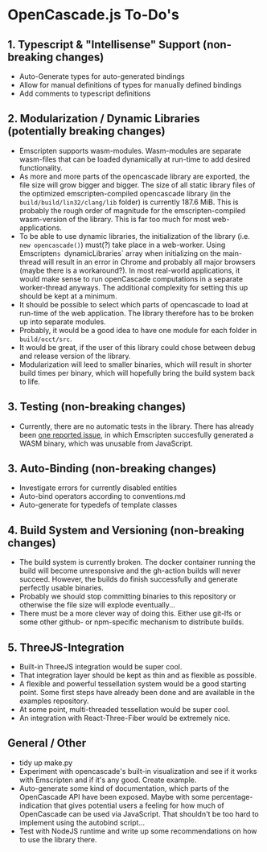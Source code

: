 # OpenCascade.js To-Do's

## 1. Typescript & "Intellisense" Support (non-breaking changes)

* Auto-Generate types for auto-generated bindings
* Allow for manual definitions of types for manually defined bindings
* Add comments to typescript definitions

## 2. Modularization / Dynamic Libraries (potentially breaking changes)

* Emscripten supports wasm-modules. Wasm-modules are separate wasm-files that can be loaded dynamically at run-time to add desired functionality.
* As more and more parts of the opencascade library are exported, the file size will grow bigger and bigger. The size of all static library files of the optimized emscripten-compiled opencascade library (in the `build/build/lin32/clang/lib` folder) is currently 187.6 MiB. This is probably the rough order of magnitude for the emscripten-compiled wasm-version of the library. This is far too much for most web-applications.
* To be able to use dynamic libraries, the initialization of the library (i.e. `new opencascade()`) must(?) take place in a web-worker. Using Emscripten`s `dynamicLibraries` array when initializing on the main-thread will result in an error in Chrome and probably all major browsers (maybe there is a workaround?). In most real-world applications, it would make sense to run openCascade computations in a separate worker-thread anyways. The additional complexity for setting this up should be kept at a minimum.
* It should be possible to select which parts of opencascade to load at run-time of the web application. The library therefore has to be broken up into separate modules.
* Probably, it would be a good idea to have one module for each folder in `build/occt/src`.
* It would be great, if the user of this library could chose between debug and release version of the library.
* Modularization will leed to smaller binaries, which will result in shorter build times per binary, which will hopefully bring the build system back to life.

## 3. Testing (non-breaking changes)

* Currently, there are no automatic tests in the library. There has already been [one reported issue](https://github.com/donalffons/opencascade.js/issues/11), in which Emscripten succesfully generated a WASM binary, which was unusable from JavaScript.

## 3. Auto-Binding (non-breaking changes)

* Investigate errors for currently disabled entities
* Auto-bind operators according to conventions.md
* Auto-generate for typedefs of template classes

## 4. Build System and Versioning (non-breaking changes)

* The build system is currently broken. The docker container running the build will become unresponsive and the gh-action builds will never succeed. However, the builds do finish successfully and generate perfectly usable binaries.
* Probably we should stop committing binaries to this repository or otherwise the file size will explode eventually...
* There must be a more clever way of doing this. Either use git-lfs or some other github- or npm-specific mechanism to distribute builds.

## 5. ThreeJS-Integration

* Built-in ThreeJS integration would be super cool.
* That integration layer should be kept as thin and as flexible as possible.
* A flexible and powerful tessellation system would be a good starting point. Some first steps have already been done and are available in the examples repository.
* At some point, multi-threaded tessellation would be super cool.
* An integration with React-Three-Fiber would be extremely nice.

## General / Other

* tidy up make.py
* Experiment with opencascade's built-in visualization and see if it works with Emscripten and if it's any good. Create example.
* Auto-generate some kind of documentation, which parts of the OpenCascade API have been exposed. Maybe with some percentage-indication that gives potential users a feeling for how much of OpenCascade can be used via JavaScript. That shouldn't be too hard to implement using the autobind script...
* Test with NodeJS runtime and write up some recommendations on how to use the library there.
